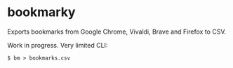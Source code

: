 # bookmarky

Exports bookmarks from Google Chrome, Vivaldi, Brave and Firefox to CSV.

Work in progress. Very limited CLI:

```console
$ bm > bookmarks.csv
```
